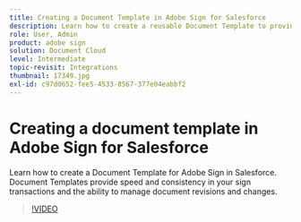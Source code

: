 ```yaml
---
title: Creating a Document Template in Adobe Sign for Salesforce
description: Learn how to create a reusable Document Template to provide speed and consistency
role: User, Admin
product: adobe sign
solution: Document Cloud
level: Intermediate
topic-revisit: Integrations
thumbnail: 17349.jpg
exl-id: c97d0652-fee5-4533-8567-377e04eabbf2
---
```

# Creating a document template in Adobe Sign for Salesforce

Learn how to create a Document Template for Adobe Sign in Salesforce. Document Templates provide speed and consistency in your sign transactions and the ability to manage document revisions and changes.

>[!VIDEO](https://video.tv.adobe.com/v/17349?hidetitle=true)
